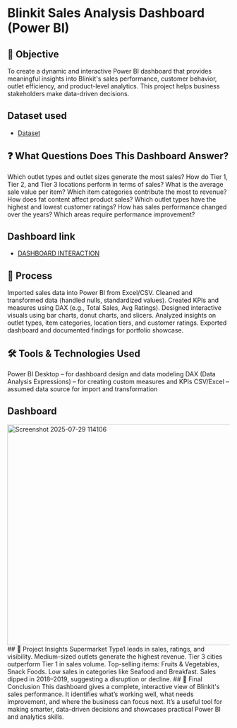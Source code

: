 # Blinkit Sales Analysis Dashboard (Power BI)
## 🧭 Objective
To create a dynamic and interactive Power BI dashboard that provides meaningful insights into Blinkit's sales performance, customer behavior, outlet efficiency, and product-level analytics. This project helps business stakeholders make data-driven decisions.
## Dataset used
- <a href="https://github.com/bhoomisingh56/Blinkit-Dashboard/blob/main/BlinkIT%20Grocery%20Data%20(1).xlsx">Dataset</a>
## ❓ What Questions Does This Dashboard Answer?
Which outlet types and outlet sizes generate the most sales?
How do Tier 1, Tier 2, and Tier 3 locations perform in terms of sales?
What is the average sale value per item?
Which item categories contribute the most to revenue?
How does fat content affect product sales?
Which outlet types have the highest and lowest customer ratings?
How has sales performance changed over the years?
Which areas require performance improvement?
## Dashboard link
- <a href="https://github.com/bhoomisingh56/Blinkit-Dashboard/blob/main/Screenshot%202025-07-29%20114106.png">DASHBOARD INTERACTION</a>
## 🔄 Process
Imported sales data into Power BI from Excel/CSV.
Cleaned and transformed data (handled nulls, standardized values).
Created KPIs and measures using DAX (e.g., Total Sales, Avg Ratings).
Designed interactive visuals using bar charts, donut charts, and slicers.
Analyzed insights on outlet types, item categories, location tiers, and customer ratings.
Exported dashboard and documented findings for portfolio showcase.
## 🛠 Tools & Technologies Used
Power BI Desktop – for dashboard design and data modeling
DAX (Data Analysis Expressions) – for creating custom measures and KPIs
CSV/Excel – assumed data source for import and transformation
## Dashboard
<img width="882" height="499" alt="Screenshot 2025-07-29 114106" src="https://github.com/user-attachments/assets/3ea22db3-d874-4e4b-b22b-3fc958b89a20" />
## 🧠 Project Insights
Supermarket Type1 leads in sales, ratings, and visibility.
Medium-sized outlets generate the highest revenue.
Tier 3 cities outperform Tier 1 in sales volume.
Top-selling items: Fruits & Vegetables, Snack Foods.
Low sales in categories like Seafood and Breakfast.
Sales dipped in 2018–2019, suggesting a disruption or decline.
## 🏁 Final Conclusion
This dashboard gives a complete, interactive view of Blinkit's sales performance. It identifies what’s working well, what needs improvement, and where the business can focus next. It’s a useful tool for making smarter, data-driven decisions and showcases practical Power BI and analytics skills.
